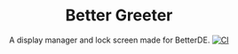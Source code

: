 <div align=center>

# Better Greeter
A display manager and lock screen made for BetterDE.
[![CI](https://github.com/better-ecosystem/better-greeter/actions/workflows/CI.yml/badge.svg)](https://github.com/better-ecosystem/better-greeter/actions/workflows/CI.yml)

</div>
